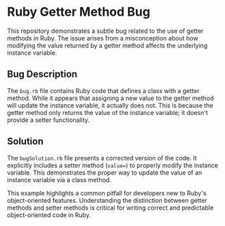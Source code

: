 # Ruby Getter Method Bug

This repository demonstrates a subtle bug related to the use of getter methods in Ruby.  The issue arises from a misconception about how modifying the value returned by a getter method affects the underlying instance variable.

## Bug Description

The `bug.rb` file contains Ruby code that defines a class with a getter method.  While it appears that assigning a new value to the getter method will update the instance variable, it actually does not. This is because the getter method only returns the value of the instance variable; it doesn't provide a setter functionality.

## Solution

The `bugSolution.rb` file presents a corrected version of the code.  It explicitly includes a setter method (`value=`) to properly modify the instance variable.  This demonstrates the proper way to update the value of an instance variable via a class method.

This example highlights a common pitfall for developers new to Ruby's object-oriented features.  Understanding the distinction between getter methods and setter methods is critical for writing correct and predictable object-oriented code in Ruby.